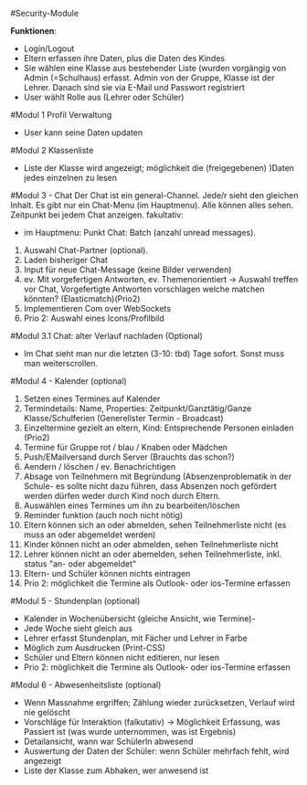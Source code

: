 #Security-Module

**Funktionen**:
- Login/Logout
- Eltern erfassen ihre Daten, plus die Daten des Kindes
- Sie wählen eine Klasse aus bestehender Liste (wurden vorgängig von Admin (=Schulhaus) erfasst. Admin von der Gruppe, Klasse ist der Lehrer.
Danach sind sie via E-Mail und Passwort registriert
- User wählt Rolle aus (Lehrer oder Schüler)

#Modul 1 Profil Verwaltung
- User kann seine Daten updaten

#Modul 2 Klassenliste
- Liste der Klasse wird angezeigt; möglichkeit die (freigegebenen) )Daten jedes einzelnen zu lesen

#Modul 3 - Chat
Der Chat ist ein general-Channel. Jede/r sieht den gleichen Inhalt. Es gibt nur ein Chat-Menu (im Hauptmenu). 
Alle können alles sehen.
Zeitpunkt bei jedem Chat anzeigen.
fakultativ: 
- im Hauptmenu: Punkt Chat: Batch (anzahl unread messages). 

1) Auswahl Chat-Partner (optional).
2) Laden bisheriger Chat
3) Input für neue Chat-Message (keine Bilder verwenden)
4) ev. Mit vorgefertigen Antworten, ev. Themenorientiert -> Auswahl treffen vor Chat, Vorgefertigte Antworten vorschlagen welche matchen könnten? (Elasticmatch)(Prio2)
5) Implementieren Com over WebSockets
6) Prio 2: Auswahl eines Icons/Profilbild

#Modul 3.1 Chat: alter Verlauf nachladen (Optional)
- Im Chat sieht man nur die letzten (3-10: tbd) Tage sofort. Sonst muss man weiterscrollen.

#Modul 4 - Kalender (optional)
 1) Setzen eines Termines auf Kalender
 2) Termindetails: Name, Properties: Zeitpunkt/Ganztätig/Ganze Klasse/Schulferien (Generellster Termin - Broadcast)
 3) Einzeltermine gezielt an eltern, Kind: Entsprechende Personen einladen (Prio2)
 4) Termine für Gruppe rot / blau / Knaben oder Mädchen
 5) Push/EMailversand durch Server (Brauchts das schon?)
 6) Aendern / löschen / ev. Benachrichtigen
 7) Absage von Teilnehmern mit Begründung (Absenzenproblematik in der Schule- es sollte nicht dazu führen, dass Absenzen noch gefördert werden dürfen weder durch Kind noch durch Eltern.
 8) Auswählen eines Termines um ihn zu bearbeiten/löschen
 7) Reminder funktion (auch noch nicht nötig)
 9) Eltern können sich an oder abmelden, sehen Teilnehmerliste nicht (es muss an oder abgemeldet werden)
 10) Kinder können nicht an oder abmelden, sehen Teilnehmerliste nicht
 11) Lehrer können nicht an oder abemelden, sehen Teilnehmerliste, inkl. status "an- oder abgemeldet"
 11) Eltern- und Schüler können nichts eintragen
 12) Prio 2: möglichkeit die Termine als Outlook- oder ios-Termine erfassen


#Modul 5 - Stundenplan (optional)
- Kalender in Wochenübersicht (gleiche Ansicht, wie Termine)-
- Jede Woche sieht gleich aus
- Lehrer erfasst Stundenplan, mit Fächer und Lehrer in Farbe
- Möglich zum Ausdrucken (Print-CSS)
- Schüler und Eltern können nicht editieren, nur lesen
- Prio 2: möglichkeit die Termine als Outlook- oder ios-Termine erfassen

#Modul 6 - Abwesenheitsliste (optional)
- Wenn Massnahme ergriffen; Zählung wieder zurücksetzen, Verlauf wird nie gelöscht
- Vorschläge für Interaktion (falkutativ) -> Möglichkeit Erfassung, was Passiert ist (was wurde unternommen, was ist Ergebnis)
- Detailansicht, wann war SchülerIn abwesend
- Auswertung der Daten der Schüler: wenn Schüler mehrfach fehlt, wird angezeigt
- Liste der Klasse zum Abhaken, wer anwesend ist
